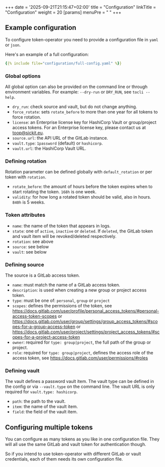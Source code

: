 +++
date = '2025-09-21T21:15:47+02:00'
title = "Configuration"
linkTitle = "Configuration"
weight = 20
[params]
  menuPre = "<i class='fa-fw fas fa-gears'></i> "
+++

## Example configuration

To configure token-operator you need to provide a configuration file in `yaml` or `json`.

Here's an example of a full configuration:

```yaml
{{% include file="configuration/full-config.yaml" %}}
```

### Global options

All global option can also be provided on the command line or through environment variables.
For example: `--dry-run` or `DRY_RUN`, see `tocli --help`.

- `dry_run`: check source and vault, but do not change anything.
- `force_rotate`: sets `rotate_before` to more than one year for all tokens to force rotation.
- `license`: an Enterprise license key for HashiCorp Vault or group/project access tokens.
  For an Enterprise license key, please contact us at toop@sickit.eu.
- `source.url`: the API URL of the GitLab instance.
- `vault.type`: `1password` (default) or `hashicorp`.
- `vault.url`: the HashiCorp Vault URL.

### Defining rotation

Rotation parameter can be defined globally with `default_rotation` or per token with `rotation`.

- `rotate_before`: the amount of hours before the token expires when to start rotating the token. `168h` is one week.
- `validity`: for how long a rotated token should be valid, also in hours. `840h` is 5 weeks.

### Token attributes

- `name`: the name of the token that appears in logs.
- `state`: one of `active`, `inactive` or `deleted`. If `deleted`, the GitLab token and vault item will be revoked/deleted respectively.
- `rotation`: see above
- `source`: see below
- `vault`: see below

### Defining source

The source is a GitLab access token.

- `name`: must match the name of a GitLab access token.
- `description`: is used when creating a new group or project access token.
- `type`: must be one of: `personal`, `group` or `project`
- `scopes`: defines the permissions of the token, see 
  https://docs.gitlab.com/user/profile/personal_access_tokens/#personal-access-token-scopes 
  or https://docs.gitlab.com/user/group/settings/group_access_tokens/#scopes-for-a-group-access-token 
  or https://docs.gitlab.com/user/project/settings/project_access_tokens/#scopes-for-a-project-access-token
- `owner`: required for `type: group|project`, the full path of the group or project.
- `role`: required for `type: group|project`, defines the access role of the access token, see
  https://docs.gitlab.com/user/permissions/#roles

### Defining vault

The vault defines a password vault item. The vault type can be defined in the config or via `--vault.type` on the command line.
The vault URL is only required for `vault.type: hashicorp`.

- `path`: the path to the vault.
- `item`: the name of the vault item.
- `field`: the field of the vault item.

## Configuring multiple tokens

You can configure as many tokens as you like in one configuration file. 
They will all use the same GitLab and vault token for authentication though.

So if you intend to use token-operator with different GitLab or vault credentials, each of them needs its own configuration file.
